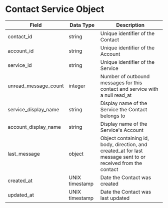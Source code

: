 # Contact Service Object

Field | Data Type | Description
--- | --- | ---
contact_id | string | Unique identifier of the Contact
account_id | string | Unique identifier of the Account
service_id | string | Unique identifier of the Service
unread_message_count | integer | Number of outbound messages for this contact and service with a null read_at
service_display_name | string | Display name of the Service the Contact belongs to
account_display_name | string | Display name of the Service's Account 
last_message | object | Object containing id, body, direction, and created_at for last message sent to or received from the contact
created_at | UNIX timestamp | Date the Contact was created
updated_at | UNIX timestamp | Date the Contact was last updated
